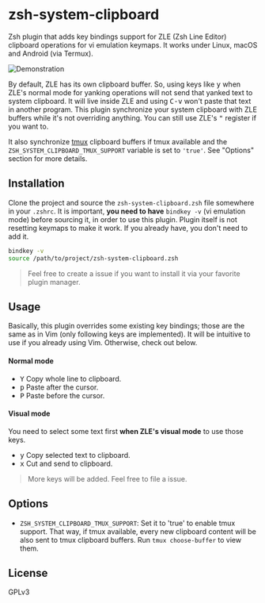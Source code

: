 # zsh-system-clipboard

Zsh plugin that adds key bindings support for ZLE (Zsh Line Editor) clipboard operations for vi emulation keymaps. It works under Linux, macOS and Android (via Termux).

![Demonstration](https://i.imgur.com/LyL0GfQ.gif)

By default, ZLE has its own clipboard buffer. So, using keys like <kbd>y</kbd> when ZLE's normal mode for yanking operations will not send that yanked text to system clipboard. It will live inside ZLE and using <kbd>C-v</kbd> won't paste that text in another program. This plugin synchronize your system clipboard with ZLE buffers while it's not overriding anything. You can still use ZLE's <kbd>"</kbd> register if you want to.

It also synchronize [tmux](https://github.com/tmux/tmux) clipboard buffers if tmux available and the `ZSH_SYSTEM_CLIPBOARD_TMUX_SUPPORT` variable is set to `'true'`. See "Options" section for more details.

## Installation

Clone the project and source the `zsh-system-clipboard.zsh` file somewhere in your `.zshrc`. It is important, **you need to have** `bindkey -v` (vi emulation mode) before sourcing it, in order to use this plugin. Plugin itself is not resetting keymaps to make it work. If you already have, you don't need to add it.

```sh
bindkey -v
source /path/to/project/zsh-system-clipboard.zsh
```

> Feel free to create a issue if you want to install it via your favorite plugin manager.

## Usage

Basically, this plugin overrides some existing key bindings; those are the same as in Vim (only following keys are implemented). It will be intuitive to use if you already using Vim. Otherwise, check out below.

#### Normal mode

- <kbd>Y</kbd> Copy whole line to clipboard.
- <kbd>p</kbd> Paste after the cursor.
- <kbd>P</kbd> Paste before the cursor.

#### Visual mode

You need to select some text first **when ZLE's visual mode** to use those keys.

- <kbd>y</kbd> Copy selected text to clipboard.
- <kbd>x</kbd> Cut and send to clipboard.

> More keys will be added. Feel free to file a issue.

## Options

- `ZSH_SYSTEM_CLIPBOARD_TMUX_SUPPORT`: Set it to 'true' to enable tmux support. That way, if tmux available, every new clipboard content will be also sent to tmux clipboard buffers. Run `tmux choose-buffer` to view them.

## License

GPLv3

